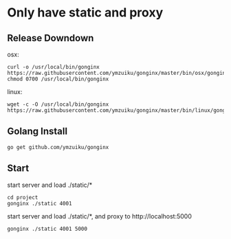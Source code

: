 # Only have static and proxy

## Release Downdown

osx:

```
curl -o /usr/local/bin/gonginx https://raw.githubusercontent.com/ymzuiku/gonginx/master/bin/osx/gonginx 
chmod 0700 /usr/local/bin/gonginx
```

linux:

```
wget -c -O /usr/local/bin/gonginx https://raw.githubusercontent.com/ymzuiku/gonginx/master/bin/linux/gonginx 
```

## Golang Install
```
go get github.com/ymzuiku/gonginx
```

## Start

start server and load ./static/*

```
cd project
gonginx ./static 4001
```

start server and load ./static/*, and proxy to http://localhost:5000

```
gonginx ./static 4001 5000
```